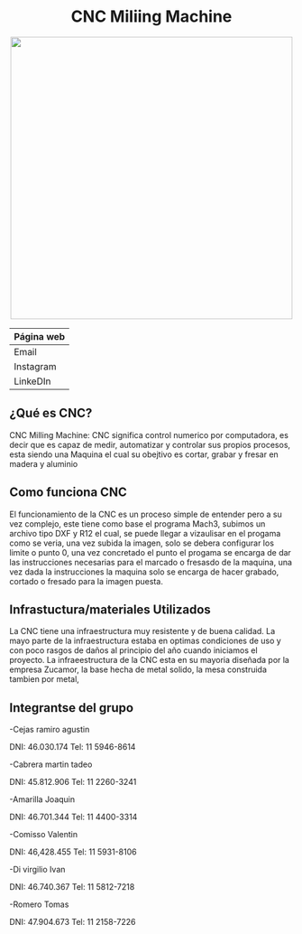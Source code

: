 <div align="center">

# CNC Miliing Machine 

<img src="https://github.com/impatrq/cnc_drawing_machine/assets/80332714/10fa44ac-2ca6-4f08-a3e7-41fa109fd18a" height="500" width="500" />

<div align="left">

| Página web |
|------------|
|Email | 
|Instagram |  
|LinkeDIn |



## ¿Qué es CNC?

CNC Milling Machine: CNC significa control numerico por computadora, es decir que es capaz de medir, automatizar y controlar sus propios procesos, esta siendo una Maquina el cual su obejtivo es cortar, grabar y fresar en madera y aluminio

## Como funciona CNC

El funcionamiento de la CNC es un proceso simple de entender pero a su vez complejo, este tiene como base el programa Mach3, subimos un archivo tipo DXF y R12 el cual, se puede llegar a vizaulisar en el progama como se veria, una vez subida la imagen, solo se debera configurar los limite o punto 0, una vez concretado el punto el progama se encarga de dar las instrucciones necesarias para el marcado o fresasdo de la maquina, una vez dada la instrucciones la maquina solo se encarga de hacer grabado, cortado o fresado para la imagen puesta.

## Infrastuctura/materiales Utilizados 

La CNC tiene una infraestructura muy resistente y de buena calidad. La mayo parte de la infraestructura estaba en optimas condiciones de uso y con poco rasgos de daños al principio del año cuando iniciamos el proyecto.
La infraeestructura de la CNC esta en su mayoria diseñada por la empresa Zucamor, la base hecha de metal solido, la mesa construida tambien por metal, 


## Integrantse del grupo 

-Cejas ramiro agustin

DNI: 46.030.174 
Tel: 11 5946-8614

-Cabrera martin tadeo 

DNI: 45.812.906 
Tel: 11 2260-3241

-Amarilla Joaquin 

DNI: 46.701.344 
Tel: 11 4400-3314

-Comisso Valentin

DNI: 46,428.455 
Tel:  11 5931-8106

-Di virgilio Ivan

DNI: 46.740.367 
Tel: 11 5812-7218

-Romero Tomas 

DNI: 47.904.673 
Tel: 11 2158-7226

